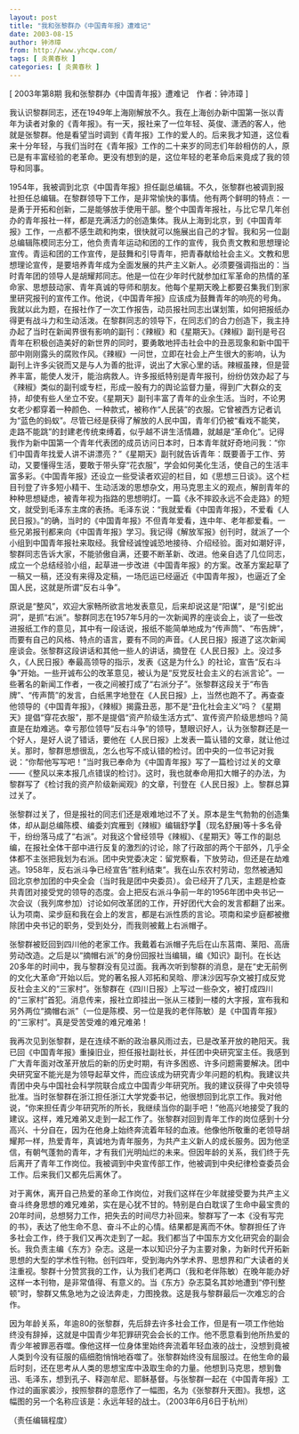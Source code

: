 ```yaml
---
layout: post
title: "我和张黎群办《中国青年报》遭难记"
date: 2003-08-15
author: 钟沛璋
from: http://www.yhcqw.com/
tags: [ 炎黄春秋 ]
categories: [ 炎黄春秋 ]
---
```



[ 2003年第8期 我和张黎群办《中国青年报》遭难记　作者：钟沛璋 ]


我认识黎群同志，还在1949年上海刚解放不久。我在上海创办新中国第一张以青年为读者对象的《青年报》。有一天，报社来了一位年轻、英俊、潇洒的客人，他就是张黎群。他是看望当时调到《青年报》工作的爱人的。后来我才知道，这位看来十分年轻，与我们当时在《青年报》工作的二十来岁的同志们年龄相仿的人，原已是有丰富经验的老革命。更没有想到的是，这位年轻的老革命后来竟成了我的领导和同事。


1954年，我被调到北京《中国青年报》担任副总编辑。不久，张黎群也被调到报社担任总编辑。在黎群领导下工作，是非常愉快的事情。他有两个鲜明的特点：一是勇于开拓和创新，二是能够放手使用干部。整个中国青年报社，与比它早几年创办的青年报社一样，都是充满活力的创造集体。我从上海到北京，到《中国青年报》工作，一点都不感生疏和拘束，很快就可以施展出自己的才智。我和另一位副总编辑陈模同志分工，他负责青年运动和团的工作的宣传，我负责文教和思想理论宣传。青运和团的工作宣传，是鼓舞和引导青年，把青春献给社会主义。文教和思想理论宣传，是要培养青年成为全面发展的共产主义新人。必须要强调指出的：当时青年团的领导人是胡耀邦同志。他是一位在少年时代就参加红军革命的热情的革命家、思想鼓动家、青年真诚的导师和朋友。他每个星期天晚上都要召集我们到家里研究报刊的宣传工作。他说，《中国青年报》应该成为鼓舞青年的响亮的号角。我就以此为题，在报社作了一次工作报告，动员报社同志出谋划策，如何把报纸办得更有战斗力和生动活泼。在黎群同志的领导下，在同志们的合力创造下，我主持办起了当时在新闻界很有影响的副刊：《辣椒》和《星期天》。《辣椒》副刊是号召青年在积极创造美好的新世界的同时，要勇敢地抨击社会中的丑恶现象和新中国干部中刚刚露头的腐败作风。《辣椒》一问世，立即在社会上产生很大的影响，认为副刊上许多尖锐而又是与人为善的批评，说出了大家心里的话。辣椒虽辣，但是营养丰富，能使人发汗，能治病救人。许多报纸特别是青年报刊，纷纷仿效办起了与《辣椒》类似的副刊或专栏，形成一股有力的舆论监督力量，得到广大群众的支持，却使有些人坐立不安。《星期天》副刊丰富了青年的业余生活。当时，不论男女老少都穿着一种颜色、一种款式，被称作“人民装”的衣服。它曾被西方记者讥为“蓝色的蚂蚁”。尽管已经是获得了解放的人民中国，青年们仍被“看戏不能笑，走路不能跳”的封建老传统束缚着，似乎越不讲生活情趣，就越是“革命化”。记得我作为新中国第一个青年代表团的成员访问日本时，日本青年就好奇地问我：“你们中国青年找爱人讲不讲漂亮？”《星期天》副刊就告诉青年：既要善于工作、劳动，又要懂得生活，要敢于带头穿“花衣服”，学会如何美化生活，使自己的生活丰富多彩。《中国青年报》还设立一些受读者欢迎的栏目，如《思想三日谈》。这个栏目刊登了许多短小精干、生动活泼的思想杂文，用马克思主义的观点，解剖青年的种种思想疑虑，被青年视为指路的思想明灯。一篇《永不摔跤永远不会走路》的短文，就受到毛泽东主席的表扬。毛泽东说：“我就爱看《中国青年报》，不爱看《人民日报》。”的确，当时的《中国青年报》不但青年爱看，连中年、老年都爱看。一些兄弟报刊都来向《中国青年报》学习。我记得《解放军报》创刊时，就派了一个小组到中国青年报社来取经。我曾经诚惶诚恐地接待、介绍经验。面对如潮好评，黎群同志告诉大家，不能骄傲自满，还要不断革新、改进。他亲自选了几位同志，成立一个总结经验小组，起草进一步改进《中国青年报》的方案。改革方案起草了一稿又一稿，还没有来得及定稿，一场厄运已经逼近《中国青年报》，也逼近了全国人民，这就是所谓“反右斗争”。


原说是“整风”，欢迎大家畅所欲言地发表意见，后来却说这是“阳谋”，是“引蛇出洞”，是抓“右派”。黎群同志在1957年5月的一次新闻界的座谈会上，谈了一些改进报纸工作的意见，其中有一段话说，报纸不能简单地成为“传声筒”、“布告牌”，而要有自己的风格、特点的语言，要有不同的声音。《人民日报》报道了这次新闻座谈会。张黎群这段讲话和其他一些人的讲话，摘登在《人民日报》上。没过多久，《人民日报》奉最高领导的指示，发表《这是为什么》的社论，宣告“反右斗争”开始。一些开诚布公的改革意见，被认为是“反党反社会主义的右派言论”。一些著名的新闻工作者，一夜之间被打成了“右派分子”。张黎群这段关于“布告牌”、“传声筒”的发言，白纸黑字地登在《人民日报》上，当然也跑不了。再查查他领导的《中国青年报》，《辣椒》揭露丑恶，那不是“丑化社会主义”吗？《星期天》提倡“穿花衣服”，那不是提倡“资产阶级生活方式”、宣传资产阶级思想吗？简直是在劫难逃。幸亏那位领导“反右斗争”的领导，慧眼识好人，认为张黎群还是一个好人，是好人说了错话，要他在《人民日报》上发表一篇认错的文章，就让他过关。那时，黎群思想很乱，怎么也写不成认错的检讨。团中央的一位书记对我说：“你帮他写写吧！”当时我已奉命为《中国青年报》写了一篇检讨过关的文章——《整风以来本报几点错误的检讨》。这时，我也就奉命用扣大帽子的办法，为黎群写了《检讨我的资产阶级新闻观》的文章，刊登在《人民日报》上。黎群总算过关了。


张黎群过关了，但是报社的同志们还是艰难地过不了关。原本是生气勃勃的创造集体，却从副总编陈模、编委刘宾雁到《辣椒》编辑舒学（现名舒展)等十多名骨干，纷纷落马成了“右派”。对我这个曾经领导《辣椒》、《星期天》等工作的副总编，在报社全体干部中进行反复的激烈的讨论，除了行政部的两个干部外，几乎全体都不主张把我划为右派。团中央党委决定：留党察看，下放劳动，但还是在劫难逃。1958年，反右派斗争已经宣告“胜利结束”。我在山东农村劳动，忽然被通知回北京参加团的中央全会（当时我是团中央委员）。会已经开了几天，主题是检查共青团对接受党的领导的态度。会上把反右派斗争前一年的1956年团中央书记一次会议（我列席参加）讨论如何改革团的工作，开好团代大会的发言都翻了出来。认为项南、梁步庭和我在会上的发言，都是右派性质的言论。项南和梁步庭都被撤除团中央书记的职务，受到处分，而我则被戴上右派帽子。


张黎群被贬回到四川他的老家工作。我戴着右派帽子先后在山东莒南、莱阳、高唐劳动改造。之后是以“摘帽右派”的身份回报社当编辑，编《知识》副刊。在长达20多年的时间中，我与黎群没有见过面。我再次听到黎群的消息，是在“史无前例的文化大革命”开始以后。党的著名报人邓拓和吴晗、廖沫沙因写杂文被打成反党反社会主义的“三家村”。张黎群在《四川日报》上写过一些杂文，被打成四川的“三家村”首犯。消息传来，报社立即挂出一张从三楼到一楼的大字报，宣布我和另外两位“摘帽右派”（一位是陈模、另一位是我的老伴陈敏）是《中国青年报》的“三家村”。真是受苦受难的难兄难弟！


我再次见到张黎群，是在连续不断的政治暴风雨过去，已是改革开放的艳阳天。我已回《中国青年报》重操旧业，担任报社副社长，并任团中央研究室主任。我感到广大青年面对改革开放后的新的历史时期，有许多困惑、许多问题需要解决。团中央研究室不能光是为领导起草文件，而应该成为研究青少年问题的机构。我建议共青团中央与中国社会科学院联合成立中国青少年研究所。我的建议获得了中央领导批准。当时张黎群在浙江担任浙江大学党委书记，他很想回到北京工作。我对他说，“你来担任青少年研究所的所长，我继续当你的副手吧！”他高兴地接受了我的建议。这样，难兄难弟又走到一起工作了。张黎群对回到青年工作的岗位感到十分高兴、十分自在，因为在他身上始终奔流着年轻的血液。他像他所敬重的老领导胡耀邦一样，热爱青年，真诚地为青年服务，为共产主义新人的成长服务。因为他坚信，有朝气蓬勃的青年，才有我们光明灿烂的未来。但因年龄的关系，我们终于先后离开了青年工作岗位。我被调到中央宣传部工作，他被调到中央纪律检查委员会工作。后来我们又都先后离休了。


对于离休，离开自己热爱的革命工作岗位，对我们这样在少年就接受要为共产主义奋斗终身思想的难兄难弟，实在是心犹不甘的。特别是白白耽误了生命中最宝贵的20年时间，总想努力工作，把失去的时间尽力补回来。黎群写了一本《没有写完的书》，表达了他生命不息、奋斗不止的心情。结果都是离而不休。黎群担任了许多社会工作，终于我们又再次走到了一起。我们都当了中国东方文化研究会的副会长。我负责主编《东方》杂志。这是一本以知识分子为主要对象，为新时代开拓新思想的大型的学术性刊物。创刊四年，受到海内外学术界、思想界和广大读者的关注重视。黎群十分赞赏我的工作，认为我们老两口（我和老伴陈敏）在晚年能办好这样一本刊物，是非常值得、有意义的。当《东方》杂志莫名其妙地遭到“停刊整顿”时，黎群又焦急地为之设法奔走，力图挽救。这是我与黎群最后一次难忘的合作。


因为年龄关系，年逾80的张黎群，先后辞去许多社会工作，但是有一项工作他始终没有辞掉，这就是中国青少年犯罪研究会会长的工作。他不愿意看到他所热爱的青少年被罪恶吞噬。像他这样一位身体里始终奔流着年轻血液的战士，没想到竟被人类到今没有征服的癌细胞悄悄地吞噬了。张黎群始终没有屈服过。在他生命的最后时刻，还在思考从人类的思想宝库中汲取生命的力量。他想到马克思，想到鲁迅、毛泽东，想到孔子、释迦牟尼、耶稣基督。与张黎群一起在《中国青年报》工作过的画家裘沙，按照黎群的意愿作了一幅图，名为《张黎群升天图》。我想，这幅图的另一个名称应该是：永远年轻的战士。（2003年6月6日于杭州）

（责任编辑程度）


